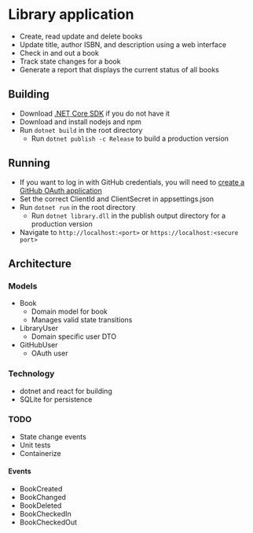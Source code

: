 # Library application

* Create, read update and delete books
* Update title, author ISBN, and description using a web interface
* Check in and out a book
* Track state changes for a book
* Generate a report that displays the current status of all books

## Building
* Download [.NET Core SDK](https://dotnet.microsoft.com/download/dotnet-core/2.1) if you do not have it 
* Download and install nodejs and npm
* Run `dotnet build` in the root directory
  * Run `dotnet publish -c Release` to build a production version

## Running
* If you want to log in with GitHub credentials, you will need to [create a GitHub OAuth application](https://developer.github.com/apps/building-oauth-apps/creating-an-oauth-app/)
* Set the correct ClientId and ClientSecret in appsettings.json
* Run `dotnet run` in the root directory
  * Run `dotnet library.dll` in the publish output directory for a production version
* Navigate to `http://localhost:<port>` or `https://localhost:<secure port>`

## Architecture

### Models
* Book
  * Domain model for book
  * Manages valid state transitions
* LibraryUser
  * Domain specific user DTO
* GitHubUser
  * OAuth user

### Technology
* dotnet and react for building
* SQLite for persistence

### TODO
* State change events
* Unit tests
* Containerize

#### Events
* BookCreated
* BookChanged
* BookDeleted
* BookCheckedIn
* BookCheckedOut
